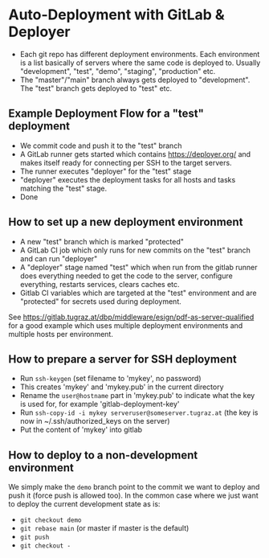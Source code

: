 # Auto-Deployment with GitLab & Deployer

-   Each git repo has different deployment environments. Each
    environment is a list basically of servers where the same code is
    deployed to. Usually "development", "test", "demo",
    "staging", "production" etc.
-   The "master"/"main" branch always gets deployed to "development". The
    "test" branch gets deployed to "test" etc.

## Example Deployment Flow for a "test" deployment

-   We commit code and push it to the "test" branch
-   A GitLab runner gets started which contains <https://deployer.org/>
    and makes itself ready for connecting per SSH to the target servers.
-   The runner executes "deployer" for the "test" stage
-   "deployer" executes the deployment tasks for all hosts and tasks
    matching the "test" stage.
-   Done

## How to set up a new deployment environment

-   A new "test" branch which is marked "protected"
-   A GitLab CI job which only runs for new commits on the "test"
    branch and can run "deployer"
-   A "deployer" stage named "test" which when run from the gitlab
    runner does everything needed to get the code to the server,
    configure everything, restarts services, clears caches etc.
-   Gitlab CI variables which are targeted at the "test" environment
    and are "protected" for secrets used during deployment.

See <https://gitlab.tugraz.at/dbp/middleware/esign/pdf-as-server-qualified> for a
good example which uses multiple deployment environments and multiple
hosts per environment.

## How to prepare a server for SSH deployment

- Run `ssh-keygen` (set filename to 'mykey', no password)
- This creates 'mykey' and 'mykey.pub' in the current directory
- Rename the `user@hostname` part in 'mykey.pub' to indicate what the key is used for, for example 'gitlab-deployment-key'
- Run `ssh-copy-id -i mykey serveruser@someserver.tugraz.at` (the key
  is now in \~/.ssh/authorized\_keys on the server)
- Put the content of 'mykey' into gitlab

## How to deploy to a non-development environment

We simply make the `demo` branch point to the commit we want to deploy and push it (force push is allowed too). In the common case where we just want to deploy the current development state as is:

- `git checkout demo`
- `git rebase main` (or master if master is the default)
- `git push`
- `git checkout -`

